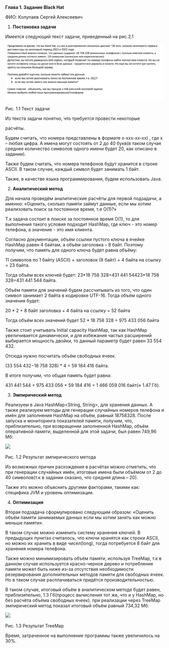 ﻿**Глава 1. Задание Black Hat** 

ФИО: Колупаев Сергей Алексеевич 

1. **Постановка задачи** 

Имеется следующий текст задачи, приведенный на рис.2.1 

![](Aspose.Words.f98e50ad-872b-46f0-9659-a51ae364619e.001.jpeg)

Рис.  1.1 Текст задачи 

Из  текста  задачи  понятно,  что  требуется  провести  некоторые 

расчёты. 

Будем считать, что номера представлены в формате x-xxx-xx-xx) , где x – любая цифра. А имена могут состоять от 2 до 40 букв(в таком случае среднее количество символов одного имени будет 20, как описано в задании). 

Также будем считать, что номера телефонов будут хранится в строке ASCII. В таком случае, каждый символ будет занимать 1 байт. 

Также, в качестве языка программирования, будем использовать Java. 

2. **Аналитический метод** 

Для  начала  проведём  аналитические  расчёты  для  первой подзадачи, а именно: «Оценить, сколько памяти займут данные, если мы хотим реализовать поиск за постоянное время, т.е О(1)?» 

Т.к  задача  состоит  в  поиске  за  постоянное  время  O(1),  то  для выполнения такого условия подходит HashMap, где ключ - это номер телефона, а значение - это имя клиента.  

Согласно документации, объём ссылки пустого ключа в ячейке HashMap равен 4 байтам, а объём заголовка – 8 байт. Поэтому получим, что память для одного ключа будет равна объёму:  

11 символов по 1 байту (ASCII) + заголовок (8 байт) + 4 байта на ссылку = 23 байта. 

Тогда  объём  всех  ключей  будет: 23\*18 758 328=431 441 54423\*18 758 328=431 441 544 байта. 

Объём памяти для значений будем рассчитывать из того, что один символ  занимает  2  байта  в  кодировке  UTF-16.  Тогда  объём  одного значения будет: 

20 \* 2 + 8 байт заголовка + 4 байта на ссылку = 52 байта 

Тогда объём всех значений будет 52 \* 18 758 328 = 975 433 056 байта 

Также стоит учитывать Initial capacity HashMap, так как HashMap увеличивается  динамически,  и  для  избежания  частых  расширений выбирается  мощность  двойки,  то  данный  параметр  будет  равен 33 554 432. 

Отсюда нужно посчитать объём свободных ячеек. 

(33 554 432−18 758 328) \* 4 = 59 184 416 байта. 

В итоге получим, что общая память будет равна: 

431 441 544 + 975 433 056 + 59 184 416 = 1 466 059 016 байт(≈ 1.47 Гб). 

3. **Эмпирический метод** 

Реализуем в Java HashMap<String, String>, для хранения данных. А также реализуем методы для генерации случайных номеров телефона и имён  для  заполнения  HashMap  на  объём,  равный  18758328.  После запуска  и  мониторинга  показателей  памяти,  получим,  что, приблизительно,  при  возвращении  заполненной  HashMap,  объём оперативной памяти, выделенной для этой задачи, был равен 749,96 Мб:  

![](Aspose.Words.f98e50ad-872b-46f0-9659-a51ae364619e.002.png)

Рис.  1.2 Результат эмпирического метода 

Из возможных причин расхождения в расчётах можно отметить, что при генерации  случайных  имён,  итоговые  имена  были  объёмом  от  2  до  40 символов(т.к в задании сказано, что средняя длина – 20).  

Также это можно объяснить другими факторами, такими как: специфика JVM и уровень оптимизации. 

4. **Оптимизация** 

Вторая  подзадача  сформулировано  следующим  образом: «Оценить объём памяти занимаемых данных если мы хотим занять как можно меньше памяти».  

В  таком  случае  можно  изменить  систему  хранения  ключей.  В предыдущих пунктах считалось, что ключи хранятся как строки ASCII, но можно их хранить в виде чисел(long), тогда потребуется 8 байт для хранения номера телефона. 

Также можно минимизировать объём памяти, используя TreeMap, т.к в данном случае используется красно-черное дерево и потребление памяти  может  быть  ниже  из-за  отсутствия  необходимости резервирования дополнительных методов памяти для свободных ячеек. Но в таком случае расплачиваться придётся производительностью.  

В таком случае, итоговый объём в аналитическом методе будет равен,  приблизительно,  1.3  Гб(процесс  вычисления  тот  же,  что  и  у HashMap, но без расчёта объёма свободных ячеек).  при реализации через TreeMap эмпирический метод показал итоговый объём равный 734,32 Мб:  

![](Aspose.Words.f98e50ad-872b-46f0-9659-a51ae364619e.003.png)

Рис.  1.3 Результат TreeMap 

Время, затраченное на выполнение программы также увеличилось на 30%. 
